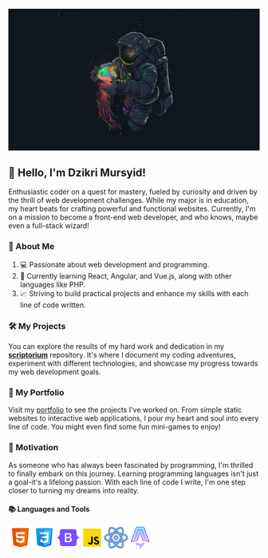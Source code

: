 ![Alt Text](assets/banner/space1.jpg)

## 👋 Hello, I'm Dzikri Mursyid!

Enthusiastic coder on a quest for mastery, fueled by curiosity and driven by the thrill of web development challenges. While my major is in education, my heart beats for crafting powerful and functional websites. Currently, I'm on a mission to become a front-end web developer, and who knows, maybe even a full-stack wizard!

### 🚀 About Me

1.  💻 Passionate about web development and programming.
2.  🎯 Currently learning React, Angular, and Vue.js, along with other languages like PHP.
3.  📈 Striving to build practical projects and enhance my skills with each line of code written.

### 🛠️ My Projects

You can explore the results of my hard work and dedication in my [**scriptorium**](https://github.com/dzikriemursyid/scriptorium) repository. It's where I document my coding adventures, experiment with different technologies, and showcase my progress towards my web development goals.

### 🎨 My Portfolio

Visit my [portfolio](https://dzikrie-personal-site.netlify.app/) to see the projects I've worked on. From simple static websites to interactive web applications, I pour my heart and soul into every line of code. You might even find some fun mini-games to enjoy!

### 💬 Motivation

As someone who has always been fascinated by programming, I'm thrilled to finally embark on this journey. Learning programming languages isn't just a goal-it's a lifelong passion. With each line of code I write, I'm one step closer to turning my dreams into reality.

#### 📚 Languages and Tools

![HTML](assets/img/html.png)![CSS](assets/img/css.png)![Bootstrap](assets/img/bootstrap.png)![Javascript](assets/img/javascript.png)![React.js](assets/img/react-js.png)![Astro.js](assets/img/astro-js.png)

